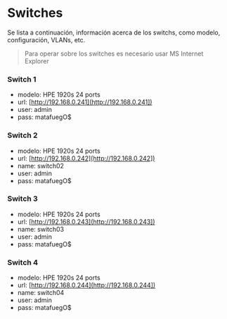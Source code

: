 <!-- TITLE: Switches -->
<!-- SUBTITLE: Iformación relevante sobre los switches -->

# Switches
Se lista a continuación, información acerca de los switchs, como modelo, configuración, VLANs, etc. 

> Para operar sobre los switches es necesario usar MS Internet Explorer 

### Switch 1 
* modelo: HPE 1920s 24 ports
* url: [http://192.168.0.241](http://192.168.0.241]) 
* user: admin
* pass: matafuegO$

### Switch 2
* modelo: HPE 1920s 24 ports
* url: [http://192.168.0.242](http://192.168.0.242])
* name: switch02
* user: admin
* pass: matafuegO$

### Switch 3
* modelo: HPE 1920s 24 ports
* url: [http://192.168.0.243](http://192.168.0.243])
* name: switch03 
* user: admin
* pass: matafuegO$

### Switch 4
* modelo: HPE 1920s 24 ports
* url: [http://192.168.0.244](http://192.168.0.244])
* name: switch04
* user: admin
* pass: matafuegO$
